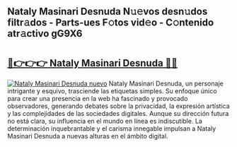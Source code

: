 ## Nataly Masinari Desnuda N𝚞𝚎vos desn𝚞dos filtr𝚊dos - Parts-ues F𝚘tos vid𝚎o - C𝚘ntenido atr𝚊ctivo gG9X6

# <h2><a href="http://mb7evw.tromn.icu/?c=Nataly+Masinari+Desnuda">🔗👉👉👉 Nataly Masinari Desnuda 🔗🔗</a></h2>

[![Nataly Masinari Desnuda nuevo](https://i.imgur.com/pEAQMta.gif)](http://mb7evw.tromn.icu/?c=Nataly+Masinari+Desnuda)
Nataly Masinari Desnuda, un personaje intrigante y esquivo, trasciende las etiquetas simples. Su enfoque único para crear una presencia en la web ha fascinado y provocado observadores, generando debates sobre la privacidad, la expresión artística y las complejidades de las sociedades digitales. Aunque su dirección futura no está clara, su influencia en el mundo en línea es indiscutible. La determinación inquebrantable y el carisma innegable impulsan a Nataly Masinari Desnuda a nuevas alturas en el ámbito digital.
